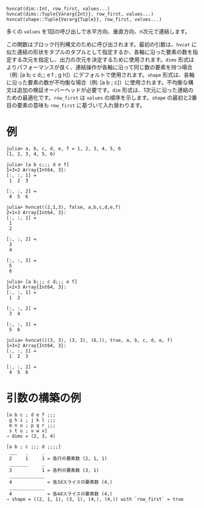 ```
hvncat(dim::Int, row_first, values...)
hvncat(dims::Tuple{Vararg{Int}}, row_first, values...)
hvncat(shape::Tuple{Vararg{Tuple}}, row_first, values...)
```

多くの `values` を1回の呼び出しで水平方向、垂直方向、n次元で連結します。

この関数はブロック行列構文のために呼び出されます。最初の引数は、`hvcat` に似た連結の形状をタプルのタプルとして指定するか、各軸に沿った要素の数を指定する次元を指定し、出力の次元を決定するために使用されます。`dims` 形式はよりパフォーマンスが良く、連結操作が各軸に沿って同じ数の要素を持つ場合（例: [a b; c d;;; e f ; g h]）にデフォルトで使用されます。`shape` 形式は、各軸に沿った要素の数が不均衡な場合（例: [a b ; c]）に使用されます。不均衡な構文は追加の検証オーバーヘッドが必要です。`dim` 形式は、1次元に沿った連結のための最適化です。`row_first` は `values` の順序を示します。`shape` の最初と2番目の要素の意味も `row_first` に基づいて入れ替わります。

# 例

```jldoctest
julia> a, b, c, d, e, f = 1, 2, 3, 4, 5, 6
(1, 2, 3, 4, 5, 6)

julia> [a b c;;; d e f]
1×3×2 Array{Int64, 3}:
[:, :, 1] =
 1  2  3

[:, :, 2] =
 4  5  6

julia> hvncat((2,1,3), false, a,b,c,d,e,f)
2×1×3 Array{Int64, 3}:
[:, :, 1] =
 1
 2

[:, :, 2] =
 3
 4

[:, :, 3] =
 5
 6

julia> [a b;;; c d;;; e f]
1×2×3 Array{Int64, 3}:
[:, :, 1] =
 1  2

[:, :, 2] =
 3  4

[:, :, 3] =
 5  6

julia> hvncat(((3, 3), (3, 3), (6,)), true, a, b, c, d, e, f)
1×3×2 Array{Int64, 3}:
[:, :, 1] =
 1  2  3

[:, :, 2] =
 4  5  6
```

# 引数の構築の例

```
[a b c ; d e f ;;;
 g h i ; j k l ;;;
 m n o ; p q r ;;;
 s t u ; v w x]
⇒ dims = (2, 3, 4)

[a b ; c ;;; d ;;;;]
 ___   _     _
 2     1     1 = 各行の要素数 (2, 1, 1)
 _______     _
 3           1 = 各列の要素数 (3, 1)
 _____________
 4             = 各3dスライスの要素数 (4,)
 _____________
 4             = 各4dスライスの要素数 (4,)
⇒ shape = ((2, 1, 1), (3, 1), (4,), (4,)) with `row_first` = true
```
